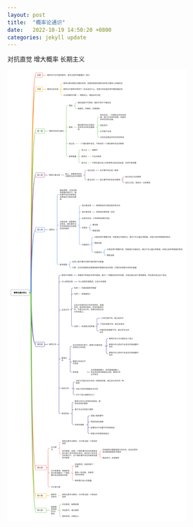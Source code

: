 ```yaml
---
layout: post
title:  "概率论通识"
date:   2022-10-19 14:50:20 +0800
categories: jekyll update
---
```


对抗直觉
增大概率
长期主义

![image](/assets/img/possibility.png)

<!-- {{site.static_files}}
{% assign image_files = site.static_files | where: "image", true %}
{% for myimage in image_files %}
  ![image]{{ myimage.path }}
{% endfor %} -->

